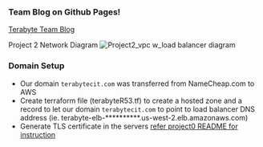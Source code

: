 
### Team Blog on Github Pages!
[Terabyte Team Blog](https://angelo512.github.io/Terabyte-CIT481-Senior-Project/)

Project 2 Network Diagram
![Project2_vpc w_load balancer diagram](https://user-images.githubusercontent.com/69828773/118353341-a95aa800-b51a-11eb-9b20-29fba2137dd8.png) 

### Domain Setup
- Our domain `terabytecit.com` was transferred from NameCheap.com to AWS
- Create terraform file (terabyteR53.tf) to create a hosted zone and a record to let our domain `terabytecit.com` to point to load balancer DNS address (ie. terabyte-elb-**********.us-west-2.elb.amazonaws.com) 
- Generate TLS certificate in the servers [refer project0 README for instruction](https://github.com/Angelo512/Terabyte-CIT481-Senior-Project/blob/main/Project0/README.md#--generate-tls-certificate) 
